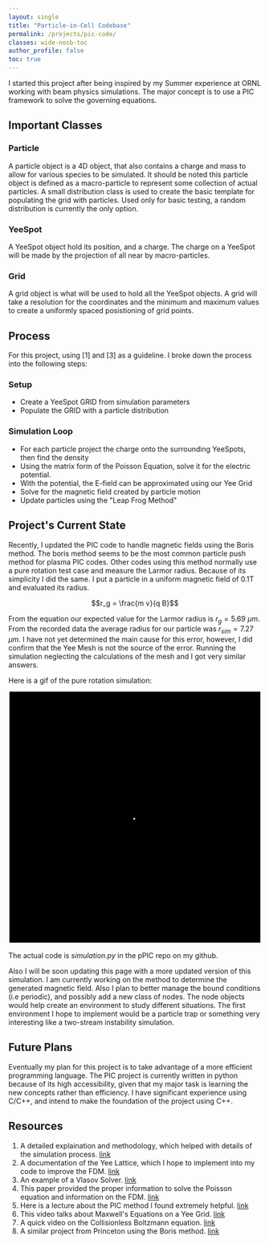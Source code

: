 ```yaml
---
layout: single
title: "Particle-in-Cell Codebase"
permalink: /projects/pic-code/
classes: wide-nosb-toc
author_profile: false
toc: true
---
```


I started this project after being inspired by my Summer experience at ORNL working with beam physics simulations. The major concept is to use a PIC framework to solve the governing equations.

## Important Classes

### Particle

A particle object is a 4D object, that also contains a charge and mass to allow for various species to be simulated. It should be noted this particle object is defined as a macro-particle to represent some collection of actual particles. A small distribution class is used to create the basic template for populating the grid with particles. Used only for basic testing, a random distribution is currently the only option.

### YeeSpot

A YeeSpot object hold its position, and a charge. The charge on a YeeSpot will be made by the projection of all near by macro-particles.

### Grid

A grid object is what will be used to hold all the YeeSpot objects. A grid will take a resolution for the coordinates and the minimum and maximum values to create a uniformly spaced posistioning of grid points.


## Process

For this project, using [1] and [3] as a guideline. I broke down the process into the following steps:

### Setup

* Create a YeeSpot GRID from simulation parameters
* Populate the GRID with a particle distribution
  
### Simulation Loop

* For each particle project the charge onto the surrounding YeeSpots, then find the density
* Using the matrix form of the Poisson Equation, solve it for the electric potential.
* With the potential, the E-field can be approximated using our Yee Grid
* Solve for the magnetic field created by particle motion
* Update particles using the "Leap Frog Method"

## Project's Current State

Recently, I updated the PIC code to handle magnetic fields using the Boris method. The boris method seems to be the most common particle push method for plasma PIC codes. Other codes using this method normally use a pure rotation test case and measure the Larmor radius. Because of its simplicity I did the same. I put a particle in a uniform magnetic field of 0.1T and evaluated its radius.

$$r_g = \frac{m v}{q B}$$

From the equation our expected value for the Larmor radius is $r_g = 5.69$ $\mu m$. From the recorded data the average radius for our particle was $r_{sim} = 7.27$ $\mu m$. I have not yet determined the main cause for this error, however, I did confirm that the Yee Mesh is not the source of the error. Running the simulation neglecting the calculations of the mesh and I got very similar answers. 

Here is a gif of the pure rotation simulation:

<div style="text-align:center"><img src="/assets/my_images/PICrotattion.gif" alt="Rotation Simulation" class="center" width="500"></div>

The actual code is *simulation.py* in the pPIC repo on my github. 

Also I will be soon updating this page with a more updated version of this simulation. I am currently working on the method to determine the generated magnetic field. Also I plan to better manage the bound conditions (i.e periodic), and possibly add a new class of nodes. The node objects would help create an environment to study different situations. The first environment I hope to implement would be a particle trap or something very interesting like a two-stream instability simulation.

## Future Plans

Eventually my plan for this project is to take advantage of a more efficient programming language. The PIC project is currently written in python because of its high accessibility, given that my major task is learning the new concepts rather than efficiency. I have significant experience using C/C++, and intend to make the foundation of the project using C++.  

## Resources

  1. A detailed explaination and methodology, which helped with details of the simulation process. [link](https://www.particleincell.com/2010/es-pic-method/)
  2. A documentation of the Yee Lattice, which I hope to implement into my code to improve the FDM. [link](https://meep.readthedocs.io/en/latest/Yee_Lattice/)
  3. An example of a Vlasov Solver. [link](https://www.particleincell.com/2018/intro-to-vlasov-solvers/)
  4. This paper provided the proper information to solve the Poisson equation and information on the FDM. [link](https://my.ece.utah.edu/~ece6340/LECTURES/Feb1/Nagel%202012%20-%20Solving%20the%20Generalized%20Poisson%20Equation%20using%20FDM.pdf)
  5. Here is a lecture about the PIC method I found extremely helpful. [link](https://youtu.be/I09QeVDoEZY)
  6. This video talks about Maxwell's Equations on a Yee Grid. [link](https://youtu.be/hv5lIx4u8mY)
  7. A quick video on the Collisionless Boltzmann equation. [link](https://youtu.be/u9OgtXxsBNU)
  8. A similar project from Princeton using the Boris method. [link](https://www.astro.princeton.edu/~anatoly/PICHW2016.html) 
  